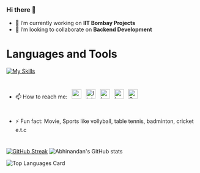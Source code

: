 ### Hi there 👋

<!--
**95871abhinandankumar/95871abhinandankumar** is a ✨ _special_ ✨ repository because its `README.md` (this file) appears on your GitHub profile.

Here are some ideas to get you started:

- 🔭 I’m currently working on ...
- 🌱 I’m currently learning ...
- 👯 I’m looking to collaborate on ...
- 🤔 I’m looking for help with ...
- 💬 Ask me about ...
- 📫 How to reach me: ...
- 😄 Pronouns: ...
- ⚡ Fun fact: ...
-->

- 🔭 I’m currently working on **IIT Bombay Projects**
- 👯 I’m looking to collaborate on **Backend Development**
# Languages and Tools <br>
[![My Skills](https://skillicons.dev/icons?i=js,html,css,c,java,py,django,sqlite,mysql,eclipse,git,linux,vim,regex)](https://skillicons.dev)
<!-- - 🤔 I’m looking for help with  -->
<!-- - 💬 Ask me about ... -->
#
- 📫 How to reach me: &nbsp;
  [<img alt="gmail" src="https://upload.wikimedia.org/wikipedia/commons/7/7e/Gmail_icon_%282020%29.svg" height="25"/>](mailto:abhinandank626@gmail.com) &nbsp;
  [<img alt="linkedin" src="https://cdn-icons-png.flaticon.com/512/174/174857.png" height="25"/>](https://www.linkedin.com/in/abhinandan-kumar-6077291a6) &nbsp;
  [<img alt="hackerrank" src="https://upload.wikimedia.org/wikipedia/commons/thumb/4/40/HackerRank_Icon-1000px.png/330px-HackerRank_Icon-1000px.png" height="25"/>](https://www.hackerrank.com/abhinandank626) &nbsp;
  [<img alt="Leetcode" src="https://leetcode.com/_next/static/images/logo-dark-c96c407d175e36c81e236fcfdd682a0b.png" height="25"/>](https://leetcode.com/abhinandank626/) &nbsp;
  [<img alt="GeeksforGeeks" src="https://media.geeksforgeeks.org/wp-content/uploads/20200716222246/Path-219.png" height="25"/>](https://auth.geeksforgeeks.org/user/abhinandank626/practice) &nbsp;
<!-- - 😄 Pronouns: ... -->
#
- ⚡ Fun fact: Movie, Sports like vollyball, table tennis, badminton, cricket e.t.c
#
[![GitHub Streak](https://github-readme-streak-stats.herokuapp.com?user=95871abhinandankumar&theme=dark)](https://git.io/streak-stats)
![Abhinandan's GitHub stats](https://github-readme-stats.vercel.app/api?username=95871abhinandankumar&count_private=true&show_icons=true&theme=dark)
<!-- ![Abhinandan's GitHub stats](https://github-readme-stats.vercel.app/api/top-langs?username=95871abhinandankumar&theme=dark) -->
![Top Languages Card](https://github-readme-stats.vercel.app/api/top-langs/?username=95871abhinandankumar&theme=dark)
